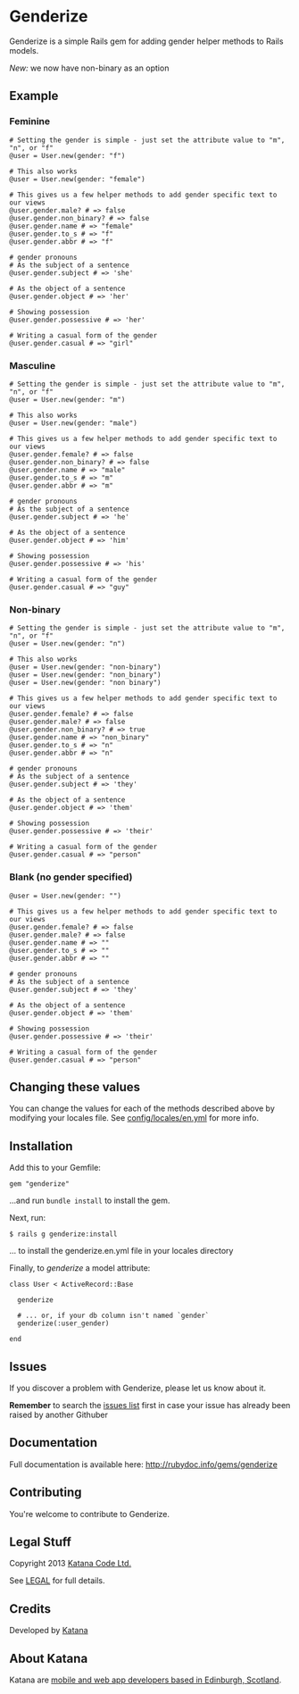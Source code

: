 # Genderize

Genderize is a simple Rails gem for adding gender helper methods to Rails models.

_New:_ we now have non-binary as an option

## Example


### Feminine

    # Setting the gender is simple - just set the attribute value to "m", "n", or "f"
    @user = User.new(gender: "f")

    # This also works
    @user = User.new(gender: "female")

    # This gives us a few helper methods to add gender specific text to our views
    @user.gender.male? # => false
    @user.gender.non_binary? # => false
    @user.gender.name # => "female"
    @user.gender.to_s # => "f"
    @user.gender.abbr # => "f"

    # gender pronouns
    # As the subject of a sentence
    @user.gender.subject # => 'she'

    # As the object of a sentence
    @user.gender.object # => 'her'

    # Showing possession
    @user.gender.possessive # => 'her'

    # Writing a casual form of the gender
    @user.gender.casual # => "girl"

### Masculine

    # Setting the gender is simple - just set the attribute value to "m", "n", or "f"
    @user = User.new(gender: "m")

    # This also works
    @user = User.new(gender: "male")

    # This gives us a few helper methods to add gender specific text to our views
    @user.gender.female? # => false
    @user.gender.non_binary? # => false
    @user.gender.name # => "male"
    @user.gender.to_s # => "m"
    @user.gender.abbr # => "m"

    # gender pronouns
    # As the subject of a sentence
    @user.gender.subject # => 'he'

    # As the object of a sentence
    @user.gender.object # => 'him'

    # Showing possession
    @user.gender.possessive # => 'his'

    # Writing a casual form of the gender
    @user.gender.casual # => "guy"

### Non-binary

    # Setting the gender is simple - just set the attribute value to "m", "n", or "f"
    @user = User.new(gender: "n")

    # This also works
    @user = User.new(gender: "non-binary")
    @user = User.new(gender: "non_binary")
    @user = User.new(gender: "non binary")

    # This gives us a few helper methods to add gender specific text to our views
    @user.gender.female? # => false
    @user.gender.male? # => false
    @user.gender.non_binary? # => true
    @user.gender.name # => "non_binary"
    @user.gender.to_s # => "n"
    @user.gender.abbr # => "n"

    # gender pronouns
    # As the subject of a sentence
    @user.gender.subject # => 'they'

    # As the object of a sentence
    @user.gender.object # => 'them'

    # Showing possession
    @user.gender.possessive # => 'their'

    # Writing a casual form of the gender
    @user.gender.casual # => "person"

### Blank (no gender specified)

    @user = User.new(gender: "")

    # This gives us a few helper methods to add gender specific text to our views
    @user.gender.female? # => false
    @user.gender.male? # => false
    @user.gender.name # => ""
    @user.gender.to_s # => ""
    @user.gender.abbr # => ""

    # gender pronouns
    # As the subject of a sentence
    @user.gender.subject # => 'they'

    # As the object of a sentence
    @user.gender.object # => 'them'

    # Showing possession
    @user.gender.possessive # => 'their'

    # Writing a casual form of the gender
    @user.gender.casual # => "person"

## Changing these values

You can change the values for each of the methods described above by modifying your locales file. See [config/locales/en.yml](config/locales/genderize.en.yml) for more info.

## Installation

Add this to your Gemfile:


    gem "genderize"

...and run `bundle install` to install the gem.

Next, run:

    $ rails g genderize:install

... to install the genderize.en.yml file in your locales directory

Finally, to *genderize* a model attribute:


    class User < ActiveRecord::Base

      genderize

      # ... or, if your db column isn't named `gender`
      genderize(:user_gender)

    end


## Issues

If you discover a problem with Genderize, please let us know about it.

**Remember** to search the [issues list](https://github.com/KatanaCode/genderize/issues) first in case your issue has already been raised
by another Githuber

## Documentation

Full documentation is available here: http://rubydoc.info/gems/genderize

## Contributing

You're welcome to contribute to Genderize.

## Legal Stuff

Copyright 2013 [Katana Code Ltd.](http://katanacode.com)

See [LEGAL](MIT-LICENSE) for full details.

## Credits

Developed by [Katana](http://katanacode.com)

## About Katana

Katana are [mobile and web app developers based in Edinburgh, Scotland](http://katanacode.com/ "Katana").
